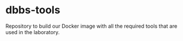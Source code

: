 # dbbs-tools
Repository to build our Docker image with all the required tools that are used in the laboratory.
